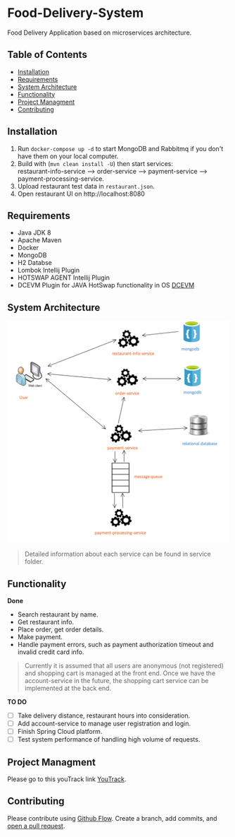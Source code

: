 # Food-Delivery-System

Food Delivery Application based on microservices architecture.

## Table of Contents

- [Installation](#installation)
- [Requirements](#requirements)
- [System Architecture](#system-architecture)
- [Functionality](#functionality)
- [Project Managment](#project-managment)
- [Contributing](#contributing)

## Installation

1. Run `docker-compose up -d` to start MongoDB and Rabbitmq if you don't have them on your local computer.
2. Build  with (`mvn clean install -U`) then start services: <br />
restaurant-info-service --> order-service --> payment-service --> payment-processing-service.
3. Upload restaurant test data in `restaurant.json`.
4. Open restaurant UI on http://localhost:8080

## Requirements

- Java JDK 8
- Apache Maven
- Docker
- MongoDB
- H2 Databse
- Lombok Intellij Plugin
- HOTSWAP AGENT Intellij Plugin
- DCEVM Plugin for JAVA HotSwap functionality in OS [DCEVM](http://dcevm.github.io/)




## System Architecture

![alt image](documentations/diagrams/system_architecture.png)
> Detailed information about each service can be found in service folder.

## Functionality

**Done**
- Search restaurant by name.
- Get restaurant info.
- Place order, get order details.
- Make payment.
- Handle payment errors, such as payment authorization timeout and invalid credit card info.
> Currently it is assumed that all users are anonymous (not registered) and shopping cart is managed at the front end.
Once we have the account-service in the future, the shopping cart service can be implemented at the back end.

**TO DO**
- [ ] Take delivery distance, restaurant hours into consideration.
- [ ] Add account-service to manage user registration and login.
- [ ] Finish Spring Cloud platform.
- [ ] Test system performance of handling high volume of requests.

## Project Managment

Please go to this youTrack link [YouTrack](https://wolverinesolutions.myjetbrains.com).

## Contributing

Please contribute using [Github Flow](https://guides.github.com/introduction/flow/). Create a branch, add commits, and [open a pull request](https://github.com/hitman3r44/food-delivery-backend/compare/).
